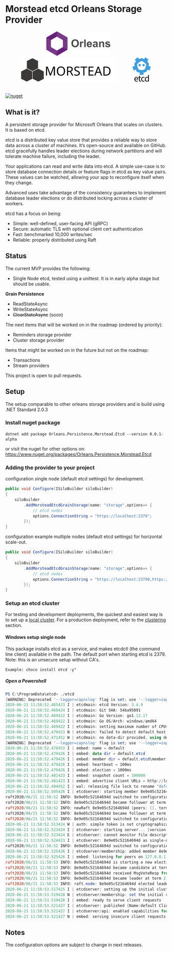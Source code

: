 # Morstead etcd Orleans Storage Provider
<div align=center>
<img src="doc/img/orleans-logo-full.png" alt="morstead" width="200"/>
&nbsp;&nbsp;&nbsp;&nbsp;&nbsp;&nbsp;&nbsp;&nbsp;&nbsp;&nbsp;&nbsp;
<img src="doc/img/morstead.svg" alt="morstead" width="300"/>&nbsp;&nbsp;&nbsp;&nbsp;&nbsp;&nbsp;&nbsp;&nbsp;&nbsp;&nbsp;&nbsp;
<img src="doc/img/etcd-stacked-color.svg" alt="morstead" width="60"/>

</div>
<br/>

[![nuget](https://img.shields.io/nuget/v/Orleans.Persistence.Morstead.Etcd)](https://www.nuget.org/packages/Orleans.Persistence.Morstead.Etcd/)

## What is it?

A persistent storage provider for Microsoft Orleans that scales on clusters. It is based on etcd. 

etcd is a distributed key value store that provides a reliable way to store data across a cluster of machines. It’s open-source and available on GitHub. etcd gracefully handles leader elections during network partitions and will tolerate machine failure, including the leader.

Your applications can read and write data into etcd. A simple use-case is to store database connection details or feature flags in etcd as key value pairs. These values can be watched, allowing your app to reconfigure itself when they change.

Advanced uses take advantage of the consistency guarantees to implement database leader elections or do distributed locking across a cluster of workers.

etcd has a focus on being:

* Simple: well-defined, user-facing API (gRPC)
* Secure: automatic TLS with optional client cert authentication
* Fast: benchmarked 10,000 writes/sec
* Reliable: properly distributed using Raft

## Status

The current MVP provides the following:

* Single Node etcd, tested using a unittest. It is in early alpha stage but should be usable.

**Grain Persistence**
* ReadStateAsync
* WriteStateAsync
* ~~ClearStateAsync~~ (soon)

The next items that will be worked on in the roadmap (ordered by priority):

* Reminders storage provider
* Cluster storage provider

Items that might be worked on in the future but not on the roadmap:

* Transactions
* Stream providers

This project is open to pull requests.

## Setup

The setup comparable to other orleans storage providers and is build using .NET Standard 2.0.3

### Install nuget package

```
dotnet add package Orleans.Persistence.Morstead.Etcd --version 0.0.1-alpha
```
or visit the nuget for other options on: https://www.nuget.org/packages/Orleans.Persistence.Morstead.Etcd

### Adding the provider to your project

configuration single node (default etcd settings) for development.
```csharp
public void Configure(ISiloBuilder siloBuilder)
{
    siloBuilder
        .AddMorsteadEtcdGrainStorage(name: "storage",options=> {
            // etcd nodes
            options.ConnectionString = "https://localhost:2379";
        });
}
```

configuration example multiple nodes (default etcd settings) for horizontal scale-out.
```csharp
public void Configure(ISiloBuilder siloBuilder)
{
    siloBuilder
        .AddMorsteadEtcdGrainStorage(name: "storage",options=> {
            // etcd nodes
            options.ConnectionString = "https://localhost:23790,https://localhost:23791,https://localhost:23792";
        });
}
```

### Setup an etcd cluster

For testing and development deployments, the quickest and easiest way is to set up a [local cluster](https://etcd.io/docs/v3.1.12/dev-guide/local_cluster/). For a production deployment, refer to the [clustering](https://etcd.io/docs/v3.1.12/op-guide/clustering/) section.

#### Windows setup single node

This package installs etcd as a service, and makes etcdctl (the command line client) available in the path.
The default port when starting etcd is 2379. Note: this is an unsecure setup without CA's.

```
Example: choco install etcd -y"
```

##### Open a Powershell

```powershell
PS C:\ProgramData\etcd> ./etcd
[WARNING] Deprecated '--logger=capnslog' flag is set; use '--logger=zap' flag instead
2020-06-21 11:58:52.465423 I | etcdmain: etcd Version: 3.4.9
2020-06-21 11:58:52.468424 I | etcdmain: Git SHA: 54ba95891
2020-06-21 11:58:52.469422 I | etcdmain: Go Version: go1.12.17
2020-06-21 11:58:52.469422 I | etcdmain: Go OS/Arch: windows/amd64
2020-06-21 11:58:52.469422 I | etcdmain: setting maximum number of CPUs to 12, total number of available CPUs is 12
2020-06-21 11:58:52.470423 N | etcdmain: failed to detect default host (default host not supported on windows_amd64)
2020-06-21 11:58:52.471452 W | etcdmain: no data-dir provided, using default data-dir ./default.etcd
[WARNING] Deprecated '--logger=capnslog' flag is set; use '--logger=zap' flag instead
2020-06-21 11:58:52.478453 I | embed: name = default
2020-06-21 11:58:52.479426 I | embed: data dir = default.etcd
2020-06-21 11:58:52.479426 I | embed: member dir = default.etcd\member
2020-06-21 11:58:52.479426 I | embed: heartbeat = 100ms
2020-06-21 11:58:52.479426 I | embed: election = 1000ms
2020-06-21 11:58:52.481423 I | embed: snapshot count = 100000
2020-06-21 11:58:52.481423 I | embed: advertise client URLs = http://localhost:2379
2020-06-21 11:58:52.494452 I | wal: releasing file lock to rename "default.etcd\\member\\wal.tmp" to "default.etcd\\member\\wal"
2020-06-21 11:58:52.505426 I | etcdserver: starting member 8e9e05c52164694d in cluster cdf818194e3a8c32
raft2020/06/21 11:58:52 INFO: 8e9e05c52164694d switched to configuration voters=()
raft2020/06/21 11:58:52 INFO: 8e9e05c52164694d became follower at term 0
raft2020/06/21 11:58:52 INFO: newRaft 8e9e05c52164694d [peers: [], term: 0, commit: 0, applied: 0, lastindex: 0, lastterm: 0]
raft2020/06/21 11:58:52 INFO: 8e9e05c52164694d became follower at term 1
raft2020/06/21 11:58:52 INFO: 8e9e05c52164694d switched to configuration voters=(10276657743932975437)
2020-06-21 11:58:52.513424 W | auth: simple token is not cryptographically signed
2020-06-21 11:58:52.523424 I | etcdserver: starting server... [version: 3.4.9, cluster version: to_be_decided]
2020-06-21 11:58:52.523424 E | etcdserver: cannot monitor file descriptor usage (cannot get FDUsage on windows)
2020-06-21 11:58:52.524423 I | etcdserver: 8e9e05c52164694d as single-node; fast-forwarding 9 ticks (election ticks 10)
raft2020/06/21 11:58:52 INFO: 8e9e05c52164694d switched to configuration voters=(10276657743932975437)
2020-06-21 11:58:52.525426 I | etcdserver/membership: added member 8e9e05c52164694d [http://localhost:2380] to cluster cdf818194e3a8c32
2020-06-21 11:58:52.525426 I | embed: listening for peers on 127.0.0.1:2380
raft2020/06/21 11:58:53 INFO: 8e9e05c52164694d is starting a new election at term 1
raft2020/06/21 11:58:53 INFO: 8e9e05c52164694d became candidate at term 2
raft2020/06/21 11:58:53 INFO: 8e9e05c52164694d received MsgVoteResp from 8e9e05c52164694d at term 2
raft2020/06/21 11:58:53 INFO: 8e9e05c52164694d became leader at term 2
raft2020/06/21 11:58:53 INFO: raft.node: 8e9e05c52164694d elected leader 8e9e05c52164694d at term 2
2020-06-21 11:58:53.517425 I | etcdserver: setting up the initial cluster version to 3.4
2020-06-21 11:58:53.519428 N | etcdserver/membership: set the initial cluster version to 3.4
2020-06-21 11:58:53.519428 I | embed: ready to serve client requests
2020-06-21 11:58:53.521427 I | etcdserver: published {Name:default ClientURLs:[http://localhost:2379]} to cluster cdf818194e3a8c32
2020-06-21 11:58:53.521427 I | etcdserver/api: enabled capabilities for version 3.4
2020-06-21 11:58:53.521427 N | embed: serving insecure client requests on 127.0.0.1:2379, this is strongly discouraged!
```

## Notes

The configuration options are subject to change in next releases.